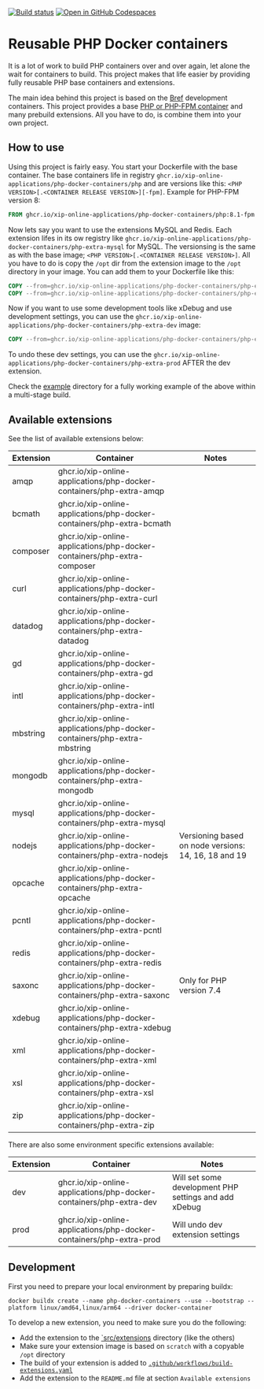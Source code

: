 [![Build status](https://github.com/xip-online-applications/php-docker-containers/actions/workflows/main.yaml/badge.svg)](https://github.com/xip-online-applications/php-docker-containers/actions/workflows/main.yaml)
[![Open in GitHub Codespaces](https://github.com/codespaces/badge.svg)](https://github.com/codespaces/new?hide_repo_select=true&ref=main&repo=547907048)

# Reusable PHP Docker containers
It is a lot of work to build PHP containers over and over again, let alone the wait for containers to build. This project makes that life easier by providing fully reusable PHP base containers and extensions.

The main idea behind this project is based on the [Bref](https://github.com/brefphp/bref) development containers. This project provides a base [PHP or PHP-FPM container](https://github.com/xip-online-applications/php-docker-containers/pkgs/container/php-docker-containers%2Fphp) and many prebuild extensions. All you have to do, is combine them into your own project.

## How to use
Using this project is fairly easy. You start your Dockerfile with the base container. The base containers life in registry `ghcr.io/xip-online-applications/php-docker-containers/php` and are versions like this: `<PHP VERSION>[.<CONTAINER RELEASE VERSION>][-fpm]`. Example for PHP-FPM version 8:

```Dockerfile
FROM ghcr.io/xip-online-applications/php-docker-containers/php:8.1-fpm
```

Now lets say you want to use the extensions MySQL and Redis. Each extension lifes in its ow registry like `ghcr.io/xip-online-applications/php-docker-containers/php-extra-mysql` for MySQL. The versionsing is the same as with the base image; `<PHP VERSION>[.<CONTAINER RELEASE VERSION>]`. All you have to do is copy the `/opt` dir from the extension image to the `/opt` directory in your image. You can add them to your Dockerfile like this:

```Dockerfile
COPY --from=ghcr.io/xip-online-applications/php-docker-containers/php-extra-mysql:8.1 /opt /opt
COPY --from=ghcr.io/xip-online-applications/php-docker-containers/php-extra-redis:8.1 /opt /opt
```

Now if you want to use some development tools like xDebug and use development settings, you can use the `ghcr.io/xip-online-applications/php-docker-containers/php-extra-dev` image:

```Dockerfile
COPY --from=ghcr.io/xip-online-applications/php-docker-containers/php-extra-dev:8.1 /opt /opt
```

To undo these dev settings, you can use the `ghcr.io/xip-online-applications/php-docker-containers/php-extra-prod` AFTER the dev extension.

Check the [example](./example) directory for a fully working example of the above within a multi-stage build.

## Available extensions
See the list of available extensions below:

| Extension | Container                                                                | Notes                                                |
|-----------|--------------------------------------------------------------------------|------------------------------------------------------|
| amqp      | ghcr.io/xip-online-applications/php-docker-containers/php-extra-amqp     |                                                      |
| bcmath    | ghcr.io/xip-online-applications/php-docker-containers/php-extra-bcmath   |                                                      |
| composer  | ghcr.io/xip-online-applications/php-docker-containers/php-extra-composer |                                                      |
| curl      | ghcr.io/xip-online-applications/php-docker-containers/php-extra-curl     |                                                      |
| datadog   | ghcr.io/xip-online-applications/php-docker-containers/php-extra-datadog  |                                                      |
| gd        | ghcr.io/xip-online-applications/php-docker-containers/php-extra-gd       |                                                      |
| intl      | ghcr.io/xip-online-applications/php-docker-containers/php-extra-intl     |                                                      |
| mbstring  | ghcr.io/xip-online-applications/php-docker-containers/php-extra-mbstring |                                                      |
| mongodb   | ghcr.io/xip-online-applications/php-docker-containers/php-extra-mongodb  |                                                      |
| mysql     | ghcr.io/xip-online-applications/php-docker-containers/php-extra-mysql    |                                                      |
| nodejs    | ghcr.io/xip-online-applications/php-docker-containers/php-extra-nodejs   | Versioning based on node versions: 14, 16, 18 and 19 |
| opcache   | ghcr.io/xip-online-applications/php-docker-containers/php-extra-opcache  |                                                      |
| pcntl     | ghcr.io/xip-online-applications/php-docker-containers/php-extra-pcntl    |                                                      |
| redis     | ghcr.io/xip-online-applications/php-docker-containers/php-extra-redis    |                                                      |
| saxonc    | ghcr.io/xip-online-applications/php-docker-containers/php-extra-saxonc   | Only for PHP version 7.4                             |
| xdebug    | ghcr.io/xip-online-applications/php-docker-containers/php-extra-xdebug   |                                                      |
| xml       | ghcr.io/xip-online-applications/php-docker-containers/php-extra-xml      |                                                      |
| xsl       | ghcr.io/xip-online-applications/php-docker-containers/php-extra-xsl      |                                                      |
| zip       | ghcr.io/xip-online-applications/php-docker-containers/php-extra-zip      |                                                      |

There are also some environment specific extensions available:

| Extension | Container                                                            | Notes                                                 |
|-----------|----------------------------------------------------------------------|-------------------------------------------------------|
| dev       | ghcr.io/xip-online-applications/php-docker-containers/php-extra-dev  | Will set some development PHP settings and add xDebug |
| prod      | ghcr.io/xip-online-applications/php-docker-containers/php-extra-prod | Will undo dev extension settings                      |

## Development
First you need to prepare your local environment by preparing buildx:

```shell
docker buildx create --name php-docker-containers --use --bootstrap --platform linux/amd64,linux/arm64 --driver docker-container
```

To develop a new extension, you need to make sure you do the following:

* Add the extension to the [`src/extensions](./src/extensions/) directory (like the others)
* Make sure your extension image is based on `scratch` with a copyable `/opt` directory
* The build of your extension is added to [`.github/workflows/build-extensions.yaml`](./.github/workflows/build-extensions.yaml)
* Add the extension to the `README.md` file at section `Available extensions`
